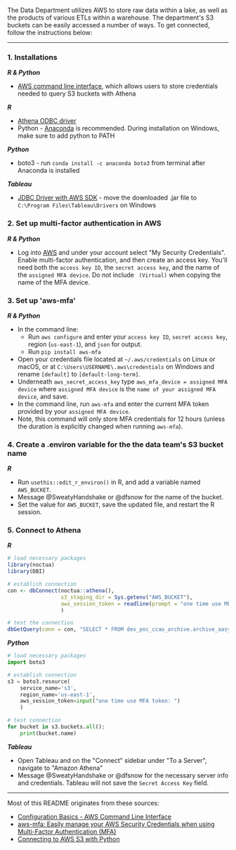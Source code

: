 The Data Department utilizes AWS to store raw data within a lake, as well as the products of various ETLs within a warehouse. The department's S3 buckets can be easily accessed a number of ways. To get connected, follow the instructions below:

***

### 1. Installations

***R & Python***

- [AWS command line interface](https://aws.amazon.com/cli/), which allows users to store credentials needed to query S3 buckets with Athena

***R***

- [Athena ODBC driver](https://docs.aws.amazon.com/athena/latest/ug/connect-with-odbc.html)
- Python - [Anaconda](https://www.anaconda.com/products/individual) is recommended. During installation on Windows, make sure to add python to PATH

***Python***

- boto3 - run `conda install -c anaconda boto3` from terminal after Anaconda is installed

***Tableau***

- [JDBC Driver with AWS SDK](https://docs.aws.amazon.com/athena/latest/ug/connect-with-jdbc.html) - move the downloaded .jar file to `C:\Program Files\Tableau\Drivers` on Windows

### 2. Set up multi-factor authentication in AWS

***R & Python***

- Log into [AWS](https://ccao-ds.signin.aws.amazon.com/console) and under your account select "My Security Credentials". Enable multi-factor authentication, and then create an access key. You'll need both the `access key ID`, the `secret access key`, and the name of the `assigned MFA device`. Do not include ` (Virtual)` when copying the name of the MFA device.

### 3. Set up 'aws-mfa'

***R & Python***

- In the command line:
  - Run `aws configure` and enter your `access key ID`, `secret access key`, region (`us-east-1`), and `json` for output.
  - Run `pip install aws-mfa`
- Open your credentials file located at `~/.aws/credentials` on Linux or macOS, or at `C:\Users\USERNAME\.aws\credentials` on Windows and rename `[default]` to `[default-long-term]`.
- Underneath `aws_secret_access_key` type `aws_mfa_device = assigned MFA device` where `assigned MFA device` is the `name of your assigned MFA device`, and save.
- In the command line, run `aws-mfa` and enter the current MFA token provided by your `assigned MFA device`.
- Note, this command will only store MFA credentials for 12 hours (unless the duration is explicitly changed when running `aws-mfa`).

### 4. Create a .environ variable for the the data team's S3 bucket name

***R***

- Run `usethis::edit_r_environ()` in R, and add a variable named `AWS_BUCKET`.
- Message @SweatyHandshake or @dfsnow for the name of the bucket.
- Set the value for `AWS_BUCKET`, save the updated file, and restart the R session.

### 5. Connect to Athena

***R***

```r
# load necessary packages
library(noctua)
library(DBI)

# establish connection
con <- dbConnect(noctua::athena(),
                 s3_staging_dir = Sys.getenv("AWS_BUCKET"),
                 aws_session_token = readline(prompt = "one time use MFA token: ")
                 )

# test the connection
dbGetQuery(conn = con, "SELECT * FROM dev_poc_ccao_archive.archive_aasysjur LIMIT 10")
```

***Python***

```python
# load necessary packages
import boto3

# establish connection
s3 = boto3.resource(
    service_name='s3',
    region_name='us-east-1',
    aws_session_token=input("one time use MFA token: ")
    )

# test connection
for bucket in s3.buckets.all():
    print(bucket.name)
```

***Tableau***

- Open Tableau and on the "Connect" sidebar under "To a Server", navigate to "Amazon Athena"
- Message @SweatyHandshake or @dfsnow for the necessary server info and credentials. Tableau will not save the `Secret Access Key` field.

***

Most of this README originates from these sources:

- [Configuration Basics - AWS Command Line Interface](https://docs.aws.amazon.com/cli/latest/userguide/cli-configure-quickstart.html)
- [aws-mfa: Easily manage your AWS Security Credentials when using Multi-Factor Authentication (MFA)](https://github.com/broamski/aws-mfa)
- [Connecting to AWS S3 with Python](https://www.gormanalysis.com/blog/connecting-to-aws-s3-with-python/)
